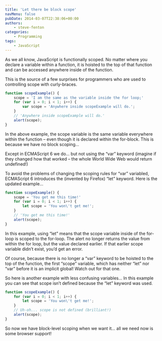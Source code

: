 ```yaml
---
title: 'Let there be block scope'
navMenu: false
pubDate: 2014-03-07T22:38:06+00:00
authors:
    - steve-fenton
categories:
    - Programming
tags:
    - JavaScript
---
```


As we all know, JavaScript is functionally scoped. No matter where you declare a variable within a function, it is hoisted to the top of that function and can be accessed anywhere inside of the function.

This is the source of a few surprises for programmers who are used to controlling scope with curly-braces.

```javascript
function scopeExample() {      
    scope = 'I am the same as the variable inside the for loop;'
    for (var i = 0; i < 1; i++) {
        var scope = 'Anywhere inside scopeExample will do.';
    }
    // 'Anywhere inside scopeExample will do.'
    alert(scope);
}
```

In the above example, the scope variable is the same variable everywhere within the function – even though it is declared within the for-block. This is because we have no block scoping…

Except in ECMAScript 6 we do… but not using the “var” keyword (imagine if they changed how that worked – the whole World Wide Web would return undefined!)

To avoid the problems of changing the scoping rules for “var” variabled, ECMAScript 6 introduces the (invented by Firefox) “let” keyword. Here is the updated example…

```javascript
function scopeExample() {      
    scope = 'You get me this time!'
    for (var i = 0; i < 1; i++) {
        let scope = 'You won\'t get me!';
    }
    // 'You get me this time!'
    alert(scope);
}
```

In this example, using “let” means that the scope variable inside of the for-loop is scoped to the for-loop. The alert no longer returns the value from within the for loop, but the value declared earlier. If that earlier scope variable didn’t exist, you’d get an error.

Of course, because there is no longer a “var” keyword to be hoisted to the top of the function, the first “scope” variable, which has neither “let” nor “var” before it is an implicit global! Watch out for that one.

So here is another example with less confusing variables… In this example you can see that scope isn’t defined because the “let” keyword was used.

```javascript
function scopeExample() {      
    for (var i = 0; i < 1; i++) {
        let scope = 'You won\'t get me!';
    }
    // Uh-oh... scope is not defined (brilliant!)
    alert(scope);
}
```

So now we have block-level scoping when we want it… all we need now is some browser support!